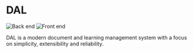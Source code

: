 # DAL

![Back end](https://github.com/TmLev/dal/workflows/Back%20end/badge.svg)
![Front end](https://github.com/TmLev/dal/workflows/Front%20end/badge.svg)

DAL is a modern document and learning management system with a focus on
simplicity, extensibility and reliability.
